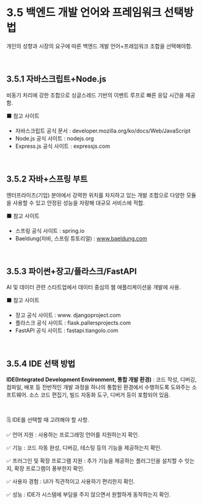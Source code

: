 # 3.5 백엔드 개발 언어와 프레임워크 선택방법

개인의 성향과 시장의 요구에 따른 백엔드 개발 언어+프레임워크 조합을 선택해야함.

<br />

## 3.5.1 자바스크립트+Node.js

비동기 처리에 강한 조합으로 싱글스레드 기반의 이벤트 루프로 빠른 응답 시간을 제공함.

:black_large_square: 참고 사이트

- 자바스크립트 공식 문서 : developer.mozilla.org/ko/docs/Web/JavaScript
- Node.js 공식 사이트 : nodejs.org
- Express.js 공식 사이트 : expressjs.com

<br />

## 3.5.2 자바+스프링 부트

엔터프라이즈(기업) 분야에서 강력한 위치를 차지하고 있는 개발 조합으로 다양한 모듈을 사용할 수 있고 안정된 성능을 자랑해 대규모 서비스에 적합.

:black_large_square: 참고 사이트

- 스프링 공식 사이트 : spring.io
- Baeldung(자바, 스프링 튜토리얼) : www.baeldung.com

<br />

## 3.5.3 파이썬+장고/플라스크/FastAPI

AI 및 데이터 관련 스타트업에서 데이터 중심의 웹 애플리케이션을 개발에 사용.

:black_large_square: 참고 사이트

- 장고 공식 사이트 : www. djangoproject.com
- 플라스크 공식 사이트 : flask.pallersprojects.com
- FastAPI 공식 사이트 : fastapi.tiangolo.com

<br />

## 3.5.4 IDE 선택 방법

**IDE(Integrated Development Environment, 통합 개발 환경)** : 코드 작성, 디버깅, 컴파일, 배포 등 전반적인 개발 과정을 하나의 통합된 환경에서 수행하도록 도와주는 소프트웨어. 소스 코드 편집기, 빌드 자동화 도구, 디버거 등이 포함되어 있음.

<br />

:spiral_notepad: IDE를 선택할 때 고려해야 할 사항.

:white_check_mark: 언어 지원 : 사용하는 프로그래밍 언어를 지원하는지 확인.

:white_check_mark: 기능 : 코드 자동 완성, 디버깅, 테스팅 등의 기능을 제공하는지 확인.

:white_check_mark: 프러그인 및 확장 프로그램 지원 : 추가 기능을 제공하는 플러그인을 설치할 수 잇는지, 확장 프로그램이 풍부한지 확인.

:white_check_mark: 사용자 경험 : UI가 직관적이고 사용하기 편리한지 확인.

:white_check_mark: 성능 : IDE가 시스템에 부담을 주지 않으면서 원할하게 동작하는지 확인.